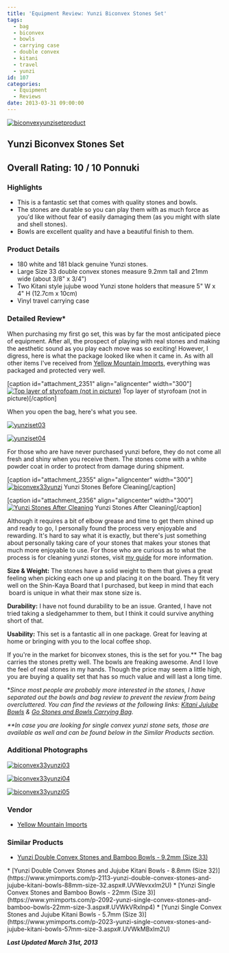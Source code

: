 ```yaml
---
title: 'Equipment Review: Yunzi Biconvex Stones Set'
tags:
  - bag
  - biconvex
  - bowls
  - carrying case
  - double convex
  - kitani
  - travel
  - yunzi
id: 107
categories:
  - Equipment
  - Reviews
date: 2013-03-31 09:00:00
---
```


[![biconvexyunzisetproduct](http://www.bengozen.com/wp-content/uploads/2010/09/biconvexyunzisetproduct.jpg)](http://www.bengozen.com/wp-content/uploads/2010/09/biconvexyunzisetproduct.jpg)

## Yunzi Biconvex Stones Set

## Overall Rating: 10 / 10 Ponnuki

### Highlights

*   <span style="line-height: 13px;">This is a fantastic set that comes with quality stones and bowls.</span>
*   The stones are durable so you can play them with as much force as you'd like without fear of easily damaging them (as you might with slate and shell stones).
*   Bowls are excellent quality and have a beautiful finish to them.

### Product Details

*   180 white and 181 black genuine Yunzi stones.
*   Large Size 33 double convex stones measure 9.2mm tall and 21mm wide (about 3/8" x 3/4")
*   Two Kitani style jujube wood Yunzi stone holders that measure 5" W x 4" H (12.7cm x 10cm)
*   Vinyl travel carrying case
<!--more-->

### Detailed Review*

When purchasing my first go set, this was by far the most anticipated piece of equipment. After all, the prospect of playing with real stones and making the aesthetic sound as you play each move was so exciting! However, I digress, here is what the package looked like when it came in. As with all other items I've received from [Yellow Mountain Imports](http://www.ymimports.com), everything was packaged and protected very well.

[caption id="attachment_2351" align="aligncenter" width="300"][![Top layer of styrofoam (not in picture)](http://www.bengozen.com/wp-content/uploads/2010/09/yunziset.jpg)](http://www.bengozen.com/wp-content/uploads/2010/09/yunziset.jpg) Top layer of styrofoam (not in picture)[/caption]

When you open the bag, here's what you see.

[![yunziset03](http://www.bengozen.com/wp-content/uploads/2010/09/yunziset03.jpg)](http://www.bengozen.com/wp-content/uploads/2010/09/yunziset03.jpg)

[![yunziset04](http://www.bengozen.com/wp-content/uploads/2010/09/yunziset04.jpg)](http://www.bengozen.com/wp-content/uploads/2010/09/yunziset04.jpg)

For those who are have never purchased yunzi before, they do not come all fresh and shiny when you receive them. The stones come with a white powder coat in order to protect from damage during shipment.

[caption id="attachment_2355" align="aligncenter" width="300"][![biconvex33yunzi](http://www.bengozen.com/wp-content/uploads/2010/09/biconvex33yunzi.jpg)](http://www.bengozen.com/wp-content/uploads/2010/09/biconvex33yunzi.jpg) Yunzi Stones Before Cleaning[/caption]

[caption id="attachment_2356" align="aligncenter" width="300"][![Yunzi Stones After Cleaning](http://www.bengozen.com/wp-content/uploads/2010/09/biconvex33yunzi02.jpg)](http://www.bengozen.com/wp-content/uploads/2010/09/biconvex33yunzi02.jpg) Yunzi Stones After Cleaning[/caption]

Although it requires a bit of elbow grease and time to get them shined up and ready to go, I personally found the process very enjoyable and rewarding. It's hard to say what it is exactly, but there's just something about personally taking care of your stones that makes your stones that much more enjoyable to use. For those who are curious as to what the process is for cleaning yunzi stones, visit [my guide](http://www.bengozen.com/how-to-oil-your-yunzi-stones/ "How to Oil Your Yunzi Stones") for more information.

**Size &amp; Weight:** The stones have a solid weight to them that gives a great feeling when picking each one up and placing it on the board. They fit very well on the Shin-Kaya Board that I purchased, but keep in mind that each  board is unique in what their max stone size is.

**Durability:** I have not found durability to be an issue. Granted, I have not tried taking a sledgehammer to them, but I think it could survive anything short of that.

**Usability:** This set is a fantastic all in one package. Great for leaving at home or bringing with you to the local coffee shop.

If you're in the market for biconvex stones, this is the set for you.** The bag carries the stones pretty well. The bowls are freaking awesome. And I love the feel of real stones in my hands. Though the price may seem a little high, you are buying a quality set that has so much value and will last a long time.

*_Since most people are probably more interested in the stones, I have separated out the bowls and bag review to prevent the review from being overcluttered. You can find the reviews at the following links: [Kitani Jujube Bowls](http://www.bengozen.com/equipment-review-kitani-jujube-bowls/ "Equipment Review: Kitani Jujube Bowls") &amp; [Go Stones and Bowls Carrying Bag](http://www.bengozen.com/equipment-review-go-stones-and-bowls-carrying-bag/ "Equipment Review: Go Stones and Bowls Carrying Bag")._

_**In case you are looking for single convex yunzi stone sets, those are available as well and can be found below in the Similar Products section._

### Additional Photographs

[![biconvex33yunzi03](http://www.bengozen.com/wp-content/uploads/2010/09/biconvex33yunzi03.jpg)](http://www.bengozen.com/wp-content/uploads/2010/09/biconvex33yunzi03.jpg)

[![biconvex33yunzi04](http://www.bengozen.com/wp-content/uploads/2010/09/biconvex33yunzi04.jpg)](http://www.bengozen.com/wp-content/uploads/2010/09/biconvex33yunzi04.jpg)

[![biconvex33yunzi05](http://www.bengozen.com/wp-content/uploads/2010/09/biconvex33yunzi05.jpg)](http://www.bengozen.com/wp-content/uploads/2010/09/biconvex33yunzi05.jpg)

### Vendor

*   [<span style="line-height: 13px;">Yellow Mountain Imports</span>](http://www.ymimports.com)

### Similar Products

*   <span style="line-height: 13px;">[Yunzi Double Convex Stones and Bamboo Bowls - 9.2mm (Size 33)](https://www.ymimports.com/p-1762-yunzi-double-convex-stones-and-bamboo-bowls-92mm-size-33.aspx#.UVWelxxlm2U)
</span>
*   [Yunzi Double Convex Stones and Jujube Kitani Bowls - 8.8mm (Size 32)](https://www.ymimports.com/p-2113-yunzi-double-convex-stones-and-jujube-kitani-bowls-88mm-size-32.aspx#.UVWevxxlm2U)
*   [Yunzi Single Convex Stones and Bamboo Bowls - 22mm (Size 3)](https://www.ymimports.com/p-2092-yunzi-single-convex-stones-and-bamboo-bowls-22mm-size-3.aspx#.UVWkVRxlnp4)
*   [Yunzi Single Convex Stones and Jujube Kitani Bowls - 5.7mm (Size 3)](https://www.ymimports.com/p-2023-yunzi-single-convex-stones-and-jujube-kitani-bowls-57mm-size-3.aspx#.UVWkMBxlm2U)

_**Last Updated March 31st, 2013**_